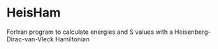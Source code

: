 # HeisHam
Fortran program to calculate energies and S values with a Heisenberg-Dirac-van-Vleck Hamiltonian
